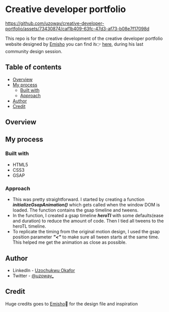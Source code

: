 # Creative developer portfolio 

https://github.com/uzoway/creative-developer-portfolio/assets/73430874/caf1b409-63fc-47d3-af73-b08e7f17098d

This repo is for the creative development of the creative developer portfolio website designed by [Emisho](https://twitter.com/Emishonowayi) you can find it👉 [here](https://twitter.com/Emishonowayi/status/1690415251039162368), during his last community design session.

## Table of contents

- [Overview](#overview)
- [My process](#my-process)
  - [Built with](#built-with)
  - [Approach](#approach)
- [Author](#author)
- [Credit](#credit)

## Overview

## My process

### Built with

- HTML5
- CSS3
- GSAP

### Approach

- This was pretty straightforward. I started by creating a function ***initializeGsapAnimation()*** which gets called when the window DOM is loaded. The function contains the gsap timeline and tweens. 
- In the function, I created a gsap timeline ***heroTl*** with some defaults(ease and duration) to reduce the amount of code. Then I tied all tweens to the heroTL timeline.
- To replicate the timing from the original motion design, I used the gsap position parameter ***"<"*** to make sure all tween starts at the same time. This helped me get the animation as close as possible.

## Author

- LinkedIn - [Uzochukwu Okafor](https://www.linkedin.com/in/uzochukwuokafor/)
- Twitter - [@uzoway_](https://twitter.com/Uzoway_)

## Credit 

Huge credits goes to [Emisho](https://twitter.com/Emishonowayi)🙌 for the design file and inspiration
